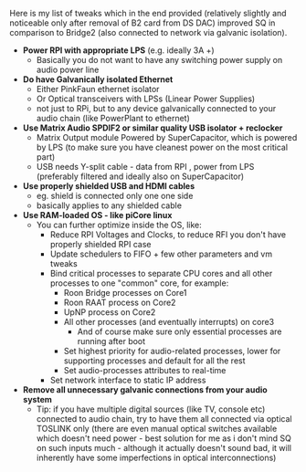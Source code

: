 Here is my list of tweaks which in the end provided (relatively slightly and noticeable only after removal of B2 card from DS DAC) improved SQ in comparison to Bridge2 (also connected to network via galvanic isolation).


* **Power RPI with appropriate LPS** (e.g. ideally 3A +)
    * Basically you do not want to have any switching power supply on audio power line
* **Do have Galvanically isolated Ethernet**
    * Either PinkFaun ethernet isolator
    * Or Optical transceivers with LPSs (Linear Power Supplies)
    * not just to RPi, but to any device galvanically connected to your audio chain (like PowerPlant to ethernet)
* **Use Matrix Audio SPDIF2 or similar quality USB isolator + reclocker**
    * Matrix Output module Powered by SuperCapacitor, which is powered by LPS (to make sure you have cleanest power on the most critical part)
    * USB needs Y-split cable - data from RPI , power from LPS (preferably filtered and ideally also on SuperCapacitor)
* **Use properly shielded USB and HDMI cables**
    * eg. shield is connected only one one side
    * basically applies to any shielded cable
* **Use RAM-loaded OS - like piCore linux**
    * You can further optimize inside the OS, like:
        * Reduce RPI Voltages and Clocks, to reduce RFI you don't have properly shielded RPI case
        * Update schedulers to FIFO + few other parameters and vm tweaks 
        * Bind critical processes to separate CPU cores and all other processes to one "common" core, for example:
            * Roon Bridge processes on Core1
            * Roon RAAT process on Core2
            * UpNP process on Core2
            * All other processes (and eventually interrupts) on core3
                * And of course make sure only essential processes are running after boot
            * Set highest priority for audio-related processes, lower for supporting processes and default for all the rest
            * Set audio-processes attributes to real-time
        * Set network interface to static IP address
* **Remove all unnecessary galvanic connections from your audio system**
    * Tip: if you have multiple digital sources (like TV, console etc) connected to audio chain, try to have them all connected via optical TOSLINK only (there are even manual optical switches available which doesn't need power - best solution for me as i don't mind SQ on such inputs much - although it actually doesn't sound bad, it will inherently have some imperfections in optical interconnections)
    
